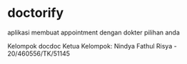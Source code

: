 # doctorify
aplikasi membuat appointment dengan dokter pilihan anda

Kelompok docdoc
Ketua Kelompok: Nindya Fathul Risya - 20/460556/TK/51145